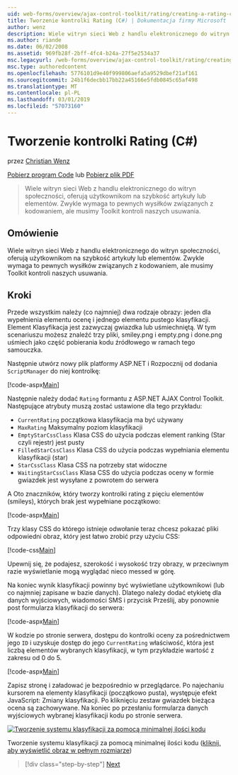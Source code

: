 ```yaml
---
uid: web-forms/overview/ajax-control-toolkit/rating/creating-a-rating-control-cs
title: Tworzenie kontrolki Rating (C#) | Dokumentacja firmy Microsoft
author: wenz
description: Wiele witryn sieci Web z handlu elektronicznego do witryn społeczności, oferują użytkownikom na szybkość artykuły lub elementów. Zwykle wymaga to pewnych wysiłków związanych z kodowaniem, ale mamy...
ms.author: riande
ms.date: 06/02/2008
ms.assetid: 969fb28f-2bff-4fc4-b24a-27f5e2534a37
msc.legacyurl: /web-forms/overview/ajax-control-toolkit/rating/creating-a-rating-control-cs
msc.type: authoredcontent
ms.openlocfilehash: 5776101d9e40f999806aefa5a9529dbef21af161
ms.sourcegitcommit: 24b1f6decbb17bb22a45166e5fdb0845c65af498
ms.translationtype: MT
ms.contentlocale: pl-PL
ms.lasthandoff: 03/01/2019
ms.locfileid: "57073160"
---
```

<a name="creating-a-rating-control-c"></a>Tworzenie kontrolki Rating (C#)
====================
przez [Christian Wenz](https://github.com/wenz)

[Pobierz program Code](http://download.microsoft.com/download/9/3/f/93f8daea-bebd-4821-833b-95205389c7d0/rating0.cs.zip) lub [Pobierz plik PDF](http://download.microsoft.com/download/2/d/c/2dc10e34-6983-41d4-9c08-f78f5387d32b/rating0CS.pdf)

> Wiele witryn sieci Web z handlu elektronicznego do witryn społeczności, oferują użytkownikom na szybkość artykuły lub elementów. Zwykle wymaga to pewnych wysiłków związanych z kodowaniem, ale musimy Toolkit kontroli naszych usuwania.


## <a name="overview"></a>Omówienie

Wiele witryn sieci Web z handlu elektronicznego do witryn społeczności, oferują użytkownikom na szybkość artykuły lub elementów. Zwykle wymaga to pewnych wysiłków związanych z kodowaniem, ale musimy Toolkit kontroli naszych usuwania.

## <a name="steps"></a>Kroki

Przede wszystkim należy (co najmniej) dwa rodzaje obrazy: jeden dla wypełnienia elementu ocenę i jednego elementu pustego klasyfikacji. Element Klasyfikacja jest zazwyczaj gwiazdka lub uśmiechniętą. W tym scenariuszu możesz znaleźć trzy pliki, smiley.png i empty.png i done.png uśmiech jako część pobierania kodu źródłowego w ramach tego samouczka.

Następnie utwórz nowy plik platformy ASP.NET i Rozpocznij od dodania `ScriptManager` do niej kontrolkę:

[!code-aspx[Main](creating-a-rating-control-cs/samples/sample1.aspx)]

Następnie należy dodać `Rating` formantu z ASP.NET AJAX Control Toolkit. Następujące atrybuty muszą zostać ustawione dla tego przykładu:

- `CurrentRating` początkowa klasyfikacja ma być używany
- `MaxRating` Maksymalny poziom klasyfikacji
- `EmptyStarCssClass` Klasa CSS do użycia podczas element ranking (Star czyli rejestr) jest pusty
- `FilledStarCssClass` Klasa CSS do użycia podczas wypełniania elementu klasyfikacji (star)
- `StarCssClass` Klasa CSS na potrzeby stat widoczne
- `WaitingStarCssClass` Klasa CSS do użycia podczas oceny w formie gwiazdek jest wysyłane z powrotem do serwera

A Oto znaczników, który tworzy kontrolki rating z pięciu elementów (smileys), których brak jest wypełniane początkowo:

[!code-aspx[Main](creating-a-rating-control-cs/samples/sample2.aspx)]

Trzy klasy CSS do którego istnieje odwołanie teraz chcesz pokazać pliki odpowiedni obraz, który jest łatwo zrobić przy użyciu CSS:

[!code-css[Main](creating-a-rating-control-cs/samples/sample3.css)]

Upewnij się, że podajesz, szerokość i wysokość trzy obrazy, w przeciwnym razie wyświetlanie mogą wyglądać nieco messed w górę.

Na koniec wynik klasyfikacji powinny być wyświetlane użytkownikowi (lub co najmniej zapisane w bazie danych). Dlatego należy dodać etykietę dla danych wyjściowych, wiadomości SMS i przycisk Prześlij, aby ponownie post formularza klasyfikacji do serwera:

[!code-aspx[Main](creating-a-rating-control-cs/samples/sample4.aspx)]

W kodzie po stronie serwera, dostępu do kontrolki oceny za pośrednictwem jego `ID` i uzyskuje dostęp do jego `CurrentRating` właściwość, która jest liczbą elementów wybranych klasyfikacji, w tym przykładzie wartość z zakresu od 0 do 5.

[!code-aspx[Main](creating-a-rating-control-cs/samples/sample5.aspx)]

Zapisz stronę i załadować je bezpośrednio w przeglądarce. Po najechaniu kursorem na elementy klasyfikacji (początkowo pusta), występuje efekt JavaScript: Zmiany klasyfikacji. Po kliknięciu zestaw gwiazdek bieżąca ocena są zachowywane. Na koniec po przesłaniu formularza danych wyjściowych wybranej klasyfikacji kodu po stronie serwera.


[![Tworzenie systemu klasyfikacji za pomocą minimalnej ilości kodu](creating-a-rating-control-cs/_static/image2.png)](creating-a-rating-control-cs/_static/image1.png)

Tworzenie systemu klasyfikacji za pomocą minimalnej ilości kodu ([kliknij, aby wyświetlić obraz w pełnym rozmiarze](creating-a-rating-control-cs/_static/image3.png))

> [!div class="step-by-step"]
> [Next](creating-a-rating-control-vb.md)
